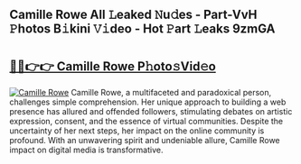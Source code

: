 ## Camille Rowe All 𝙻eaked 𝙽u𝚍es - Part-VvH 𝙿hotos B𝚒kini 𝚅𝚒deo - Hot 𝙿art 𝙻eaks 9zmGA

# <h2><a href="http://ld24t9.urlbe.top/?page=Camille+Rowe">🔗🔗👉👉 Camille Rowe P𝚑oto𝚜Vid𝚎o</a></h2>

[![Camille Rowe](https://i.imgur.com/eBuTRDB.gif)](http://ld24t9.urlbe.top/?page=Camille+Rowe)
Camille Rowe, a multifaceted and paradoxical person, challenges simple comprehension. Her unique approach to building a web presence has allured and offended followers, stimulating debates on artistic expression, consent, and the essence of virtual communities. Despite the uncertainty of her next steps, her impact on the online community is profound. With an unwavering spirit and undeniable allure, Camille Rowe impact on digital media is transformative.
